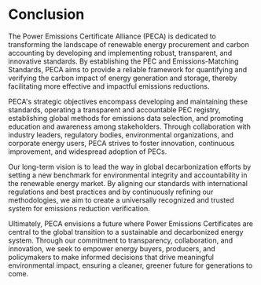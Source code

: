 # Conclusion

The Power Emissions Certificate Alliance (PECA) is dedicated to transforming the landscape of renewable energy procurement and carbon accounting by developing and implementing robust, transparent, and innovative standards. By establishing the PEC and Emissions-Matching Standards, PECA aims to provide a reliable framework for quantifying and verifying the carbon impact of energy generation and storage, thereby facilitating more effective and impactful emissions reductions.

PECA's strategic objectives encompass developing and maintaining these standards, operating a transparent and accountable PEC registry, establishing global methods for emissions data selection, and promoting education and awareness among stakeholders. Through collaboration with industry leaders, regulatory bodies, environmental organizations, and corporate energy users, PECA strives to foster innovation, continuous improvement, and widespread adoption of PECs.

Our long-term vision is to lead the way in global decarbonization efforts by setting a new benchmark for environmental integrity and accountability in the renewable energy market. By aligning our standards with international regulations and best practices and by continuously refining our methodologies, we aim to create a universally recognized and trusted system for emissions reduction verification.

Ultimately, PECA envisions a future where Power Emissions Certificates are central to the global transition to a sustainable and decarbonized energy system. Through our commitment to transparency, collaboration, and innovation, we seek to empower energy buyers, producers, and policymakers to make informed decisions that drive meaningful environmental impact, ensuring a cleaner, greener future for generations to come.
